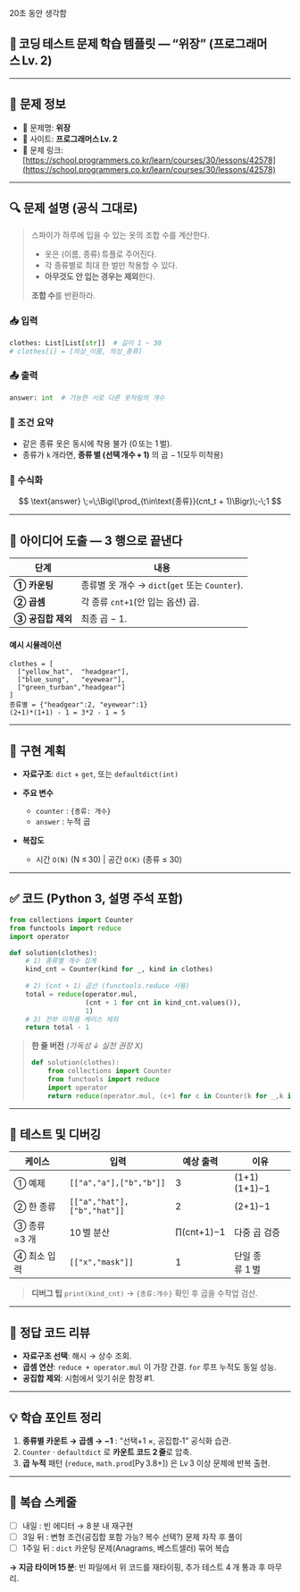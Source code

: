 20초 동안 생각함


## 🧠 코딩 테스트 문제 학습 템플릿 — **“위장”** (프로그래머스 Lv. 2)

---

## 📌 문제 정보

* 🔹 문제명: **위장**
* 🔹 사이트: **프로그래머스 Lv. 2**
* 🔹 문제 링크: [https://school.programmers.co.kr/learn/courses/30/lessons/42578](https://school.programmers.co.kr/learn/courses/30/lessons/42578)

---

## 🔍 문제 설명 (공식 그대로)

> 스파이가 하루에 입을 수 있는 옷의 조합 수를 계산한다.
>
> * 옷은 (이름, 종류) 튜플로 주어진다.
> * 각 종류별로 최대 한 벌만 착용할 수 있다.
> * **아무것도 안 입는 경우는 제외**한다.
>
> **조합 수**를 반환하라.

### 📥 입력

```python
clothes: List[List[str]]  # 길이 1 ~ 30
# clothes[i] = [의상_이름, 의상_종류]
```

### 📤 출력

```python
answer: int  # 가능한 서로 다른 옷차림의 개수
```

### 📌 조건 요약

* 같은 종류 옷은 동시에 착용 불가 (0 또는 1 벌).
* 종류가 `k` 개라면, **종류 별 (선택 개수 + 1)** 의 곱 − 1(모두 미착용)

### 📐 수식화

$$
\text{answer} \;=\;\Bigl(\prod_{t\in\text{종류}}(cnt_t + 1)\Bigr)\;-\;1
$$

---

## 🧠 아이디어 도출 — 3 행으로 끝낸다

| 단계           | 내용                                     |
| ------------ | -------------------------------------- |
| **① 카운팅**    | 종류별 옷 개수 → `dict`(`get` 또는 `Counter`). |
| **② 곱셈**     | 각 종류 `cnt+1`(안 입는 옵션) 곱.               |
| **③ 공집합 제외** | 최종 곱 − 1.                              |

#### 예시 시뮬레이션

```
clothes = [
  ["yellow_hat",  "headgear"],
  ["blue_sung",   "eyewear"],
  ["green_turban","headgear"]
]
종류별 = {"headgear":2, "eyewear":1}
(2+1)*(1+1) - 1 = 3*2 - 1 = 5
```

---

## 🧱 구현 계획

* **자료구조**: `dict` + `get`, 또는 `defaultdict(int)`
* **주요 변수**

  * `counter` : `{종류: 개수}`
  * `answer` : 누적 곱
* **복잡도**

  * 시간 `O(N)` (N ≤ 30) | 공간 `O(K)` (종류 ≤ 30)

---

## ✅ 코드 (Python 3, 설명 주석 포함)

```python
from collections import Counter
from functools import reduce
import operator

def solution(clothes):
    # 1) 종류별 개수 집계
    kind_cnt = Counter(kind for _, kind in clothes)
    
    # 2) (cnt + 1) 곱산 (functools.reduce 사용)
    total = reduce(operator.mul,
                   (cnt + 1 for cnt in kind_cnt.values()),
                   1)
    # 3) 전부 미착용 케이스 제외
    return total - 1
```

> **한 줄 버전** *(가독성 ↓ 실전 권장 X)*
>
> ```python
> def solution(clothes):
>     from collections import Counter
>     from functools import reduce
>     import operator
>     return reduce(operator.mul, (c+1 for c in Counter(k for _,k in clothes).values()), 1) - 1
> ```

---

## 🧪 테스트 및 디버깅

| 케이스      | 입력                          | 예상 출력      | 이유           |
| -------- | --------------------------- | ---------- | ------------ |
| ① 예제     | `[["a","a"],["b","b"]]`     | 3          | (1+1)(1+1)−1 |
| ② 한 종류   | `[["a","hat"],["b","hat"]]` | 2          | (2+1)−1      |
| ③ 종류=3 개 | 10 벌 분산                     | ∏(cnt+1)−1 | 다중 곱 검증      |
| ④ 최소 입력  | `[["x","mask"]]`            | 1          | 단일 종류 1 벌    |

> **디버그 팁**
> `print(kind_cnt)` → `{종류:개수}` 확인 후 곱을 수작업 검산.

---

## 📖 정답 코드 리뷰

* **자료구조 선택**: 해시 → 상수 조회.
* **곱셈 연산**: `reduce + operator.mul` 이 가장 간결. `for` 루프 누적도 동일 성능.
* **공집합 제외**: 시험에서 잊기 쉬운 함정 #1.

---

## 💡 학습 포인트 정리

1. **종류별 카운트 → 곱셈 → −1** : “선택+1 ×, 공집합‑1” 공식화 습관.
2. `Counter` · `defaultdict` 로 **카운트 코드 2 줄**로 압축.
3. **곱 누적** 패턴 (`reduce`, `math.prod`\[Py 3.8+]) 은 Lv 3 이상 문제에 반복 출현.

---

## 🔁 복습 스케줄

* [ ] 내일 : 빈 에디터 → 8 분 내 재구현
* [ ] 3일 뒤 : 변형 조건(공집합 포함 가능? 복수 선택?) 문제 자작 후 풀이
* [ ] 1주일 뒤 : `dict` 카운팅 문제(Anagrams, 베스트셀러) 묶어 복습

**→ 지금 타이머 15 분**: 빈 파일에서 위 코드를 재타이핑, 추가 테스트 4 개 통과 후 마무리.
